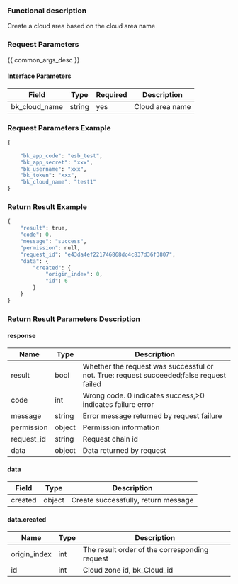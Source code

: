 ### Functional description

Create a cloud area based on the cloud area name

### Request Parameters

{{ common_args_desc }}

#### Interface Parameters

| Field                 | Type      | Required   | Description       |
|----------------------|------------|--------|-------------|
| bk_cloud_name  | string     | yes     | Cloud area name |

### Request Parameters Example

``` python
{
    
    "bk_app_code": "esb_test",
    "bk_app_secret": "xxx",
    "bk_username": "xxx",
    "bk_token": "xxx",
    "bk_cloud_name": "test1"
}

```

### Return Result Example

```python
{
    "result": true,
    "code": 0,
    "message": "success",
    "permission": null,
    "request_id": "e43da4ef221746868dc4c837d36f3807",
    "data": {
        "created": {
            "origin_index": 0,
            "id": 6
        }
    }
}
```

### Return Result Parameters Description
#### response

| Name    | Type   | Description                                    |
| ------- | ------ | ------------------------------------- |
| result  | bool   | Whether the request was successful or not. True: request succeeded;false request failed|
| code    |  int    | Wrong code. 0 indicates success,>0 indicates failure error    |
| message | string |Error message returned by request failure                    |
| permission    |  object |Permission information    |
| request_id    |  string |Request chain id    |
| data    |  object |Data returned by request                           |

#### data

| Field          | Type     | Description     |
|---------------|----------|----------|
| created      |  object   | Create successfully, return message|


#### data.created

| Name    | Type   | Description       |
|---------|--------|------------|
| origin_index|  int |The result order of the corresponding request|
| id|  int |Cloud zone id, bk_Cloud_id|


